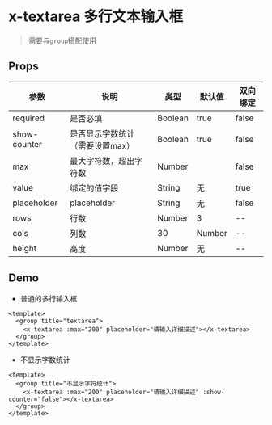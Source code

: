 # x-textarea 多行文本输入框

> 需要与`group`搭配使用

## Props

| 参数         | 说明          | 类型       | 默认值     | 双向绑定    |
| -------     | ------------- | ------     | --------- | ---------- |
| required    | 是否必填       | Boolean    | true      | false      |
| show-counter | 是否显示字数统计（需要设置max） | Boolean  | true     | false           |
| max         | 最大字符数，超出字符数 | Number |        | false      |
| value       | 绑定的值字段   | String     | 无       | true       |
| placeholder | placeholder   | String     | 无        | false      |
| rows | 行数 | Number | 3 | -- |
| cols | 列数 | 30 | Number | -- |
| height | 高度 | Number | 无 | -- |

## Demo
* 普通的多行输入框
``` vux height=160 components=Group,XTextarea
<template>
  <group title="textarea">
    <x-textarea :max="200" placeholder="请输入详细描述"></x-textarea>
  </group>
</template>
```


* 不显示字数统计
``` vux height=143 components=Group,XTextarea
<template>
  <group title="不显示字符统计">
    <x-textarea :max="200" placeholder="请输入详细描述" :show-counter="false"></x-textarea>
  </group>
</template>
```
